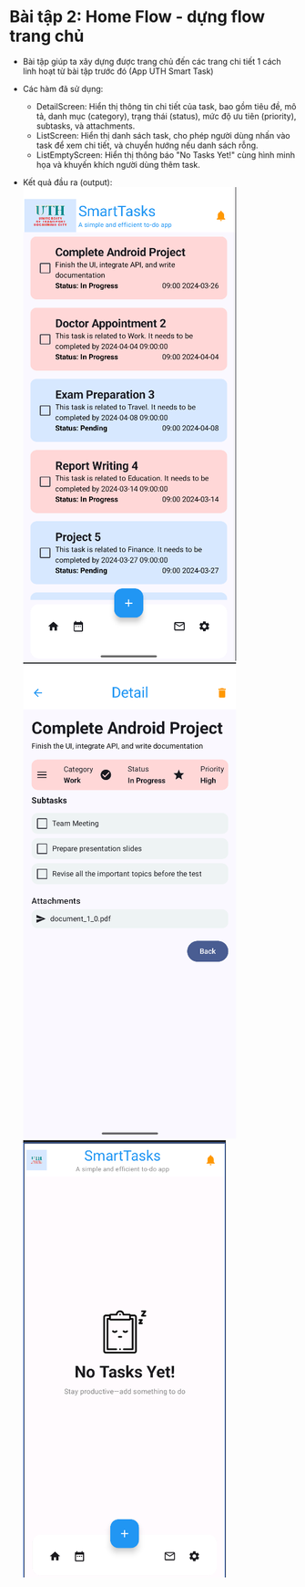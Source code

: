 # Bài tập 2: Home Flow - dựng flow trang chủ
- Bài tập giúp ta xây dựng được trang chủ đến các trang chi tiết 1 cách linh hoạt từ bài tập trước đó (App UTH Smart Task)

- Các hàm đã sử dụng:  
  + DetailScreen: Hiển thị thông tin chi tiết của task, bao gồm tiêu đề, mô tả, danh mục (category), trạng thái (status), mức độ ưu tiên (priority), subtasks, và attachments.  
  + ListScreen: Hiển thị danh sách task, cho phép người dùng nhấn vào task để xem chi tiết, và chuyển hướng nếu danh sách rỗng.  
  + ListEmptyScreen: Hiển thị thông báo "No Tasks Yet!" cùng hình minh họa và khuyến khích người dùng thêm task.  

- Kết quả đầu ra (output):  
![Màn hình ListScreen](image.png)  
![Màn hình DetailScren](image-1.png)  
![Màn hình ListEmptyScreen](image-2.png)  
